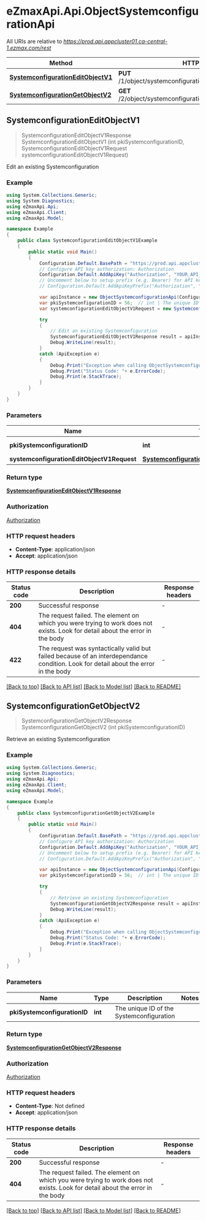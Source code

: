 # eZmaxApi.Api.ObjectSystemconfigurationApi

All URIs are relative to *https://prod.api.appcluster01.ca-central-1.ezmax.com/rest*

Method | HTTP request | Description
------------- | ------------- | -------------
[**SystemconfigurationEditObjectV1**](ObjectSystemconfigurationApi.md#systemconfigurationeditobjectv1) | **PUT** /1/object/systemconfiguration/{pkiSystemconfigurationID} | Edit an existing Systemconfiguration
[**SystemconfigurationGetObjectV2**](ObjectSystemconfigurationApi.md#systemconfigurationgetobjectv2) | **GET** /2/object/systemconfiguration/{pkiSystemconfigurationID} | Retrieve an existing Systemconfiguration



## SystemconfigurationEditObjectV1

> SystemconfigurationEditObjectV1Response SystemconfigurationEditObjectV1 (int pkiSystemconfigurationID, SystemconfigurationEditObjectV1Request systemconfigurationEditObjectV1Request)

Edit an existing Systemconfiguration

### Example

```csharp
using System.Collections.Generic;
using System.Diagnostics;
using eZmaxApi.Api;
using eZmaxApi.Client;
using eZmaxApi.Model;

namespace Example
{
    public class SystemconfigurationEditObjectV1Example
    {
        public static void Main()
        {
            Configuration.Default.BasePath = "https://prod.api.appcluster01.ca-central-1.ezmax.com/rest";
            // Configure API key authorization: Authorization
            Configuration.Default.AddApiKey("Authorization", "YOUR_API_KEY");
            // Uncomment below to setup prefix (e.g. Bearer) for API key, if needed
            // Configuration.Default.AddApiKeyPrefix("Authorization", "Bearer");

            var apiInstance = new ObjectSystemconfigurationApi(Configuration.Default);
            var pkiSystemconfigurationID = 56;  // int | The unique ID of the Systemconfiguration
            var systemconfigurationEditObjectV1Request = new SystemconfigurationEditObjectV1Request(); // SystemconfigurationEditObjectV1Request | 

            try
            {
                // Edit an existing Systemconfiguration
                SystemconfigurationEditObjectV1Response result = apiInstance.SystemconfigurationEditObjectV1(pkiSystemconfigurationID, systemconfigurationEditObjectV1Request);
                Debug.WriteLine(result);
            }
            catch (ApiException e)
            {
                Debug.Print("Exception when calling ObjectSystemconfigurationApi.SystemconfigurationEditObjectV1: " + e.Message );
                Debug.Print("Status Code: "+ e.ErrorCode);
                Debug.Print(e.StackTrace);
            }
        }
    }
}
```

### Parameters


Name | Type | Description  | Notes
------------- | ------------- | ------------- | -------------
 **pkiSystemconfigurationID** | **int**| The unique ID of the Systemconfiguration | 
 **systemconfigurationEditObjectV1Request** | [**SystemconfigurationEditObjectV1Request**](SystemconfigurationEditObjectV1Request.md)|  | 

### Return type

[**SystemconfigurationEditObjectV1Response**](SystemconfigurationEditObjectV1Response.md)

### Authorization

[Authorization](../README.md#Authorization)

### HTTP request headers

- **Content-Type**: application/json
- **Accept**: application/json


### HTTP response details
| Status code | Description | Response headers |
|-------------|-------------|------------------|
| **200** | Successful response |  -  |
| **404** | The request failed. The element on which you were trying to work does not exists. Look for detail about the error in the body |  -  |
| **422** | The request was syntactically valid but failed because of an interdependance condition. Look for detail about the error in the body |  -  |

[[Back to top]](#)
[[Back to API list]](../README.md#documentation-for-api-endpoints)
[[Back to Model list]](../README.md#documentation-for-models)
[[Back to README]](../README.md)


## SystemconfigurationGetObjectV2

> SystemconfigurationGetObjectV2Response SystemconfigurationGetObjectV2 (int pkiSystemconfigurationID)

Retrieve an existing Systemconfiguration

### Example

```csharp
using System.Collections.Generic;
using System.Diagnostics;
using eZmaxApi.Api;
using eZmaxApi.Client;
using eZmaxApi.Model;

namespace Example
{
    public class SystemconfigurationGetObjectV2Example
    {
        public static void Main()
        {
            Configuration.Default.BasePath = "https://prod.api.appcluster01.ca-central-1.ezmax.com/rest";
            // Configure API key authorization: Authorization
            Configuration.Default.AddApiKey("Authorization", "YOUR_API_KEY");
            // Uncomment below to setup prefix (e.g. Bearer) for API key, if needed
            // Configuration.Default.AddApiKeyPrefix("Authorization", "Bearer");

            var apiInstance = new ObjectSystemconfigurationApi(Configuration.Default);
            var pkiSystemconfigurationID = 56;  // int | The unique ID of the Systemconfiguration

            try
            {
                // Retrieve an existing Systemconfiguration
                SystemconfigurationGetObjectV2Response result = apiInstance.SystemconfigurationGetObjectV2(pkiSystemconfigurationID);
                Debug.WriteLine(result);
            }
            catch (ApiException e)
            {
                Debug.Print("Exception when calling ObjectSystemconfigurationApi.SystemconfigurationGetObjectV2: " + e.Message );
                Debug.Print("Status Code: "+ e.ErrorCode);
                Debug.Print(e.StackTrace);
            }
        }
    }
}
```

### Parameters


Name | Type | Description  | Notes
------------- | ------------- | ------------- | -------------
 **pkiSystemconfigurationID** | **int**| The unique ID of the Systemconfiguration | 

### Return type

[**SystemconfigurationGetObjectV2Response**](SystemconfigurationGetObjectV2Response.md)

### Authorization

[Authorization](../README.md#Authorization)

### HTTP request headers

- **Content-Type**: Not defined
- **Accept**: application/json


### HTTP response details
| Status code | Description | Response headers |
|-------------|-------------|------------------|
| **200** | Successful response |  -  |
| **404** | The request failed. The element on which you were trying to work does not exists. Look for detail about the error in the body |  -  |

[[Back to top]](#)
[[Back to API list]](../README.md#documentation-for-api-endpoints)
[[Back to Model list]](../README.md#documentation-for-models)
[[Back to README]](../README.md)

